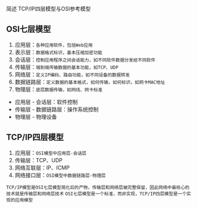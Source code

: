 简述 TCP/IP四层模型与OSI参考模型

## OSI七层模型
1. 应用层：`各种应用软件，包括Web应用`
2. 表示层：`数据格式标识，基本压缩加密功能`
3. 会话层：`控制应用程序之间会话能力，如不同软件数据分发给不同软件`
4. 传输层：`端到端传输数据的基本功能，如TCP、UDP`
5. 网络层：`定义IP编码、路由功能，如不同设备的数据转发`
6. 数据链路层：`定义数据的基本格式，如何传输，如何标识，如网卡MAC地址`
7. 物理层：`底层数据传输，如网线、网卡标准`

- 应用层 - 会话层：软件控制
- 传输层 - 数据链路层：操作系统控制
- 物理层 - 物理设备

## TCP/IP四层模型
1. 应用层：`OSI模型中应用层-会话层`
2. 传输层：TCP、UDP
3. 网络互联层：IP、ICMP
4. 网络接口层：`OSI模型中数据链路层-物理层`

`TCP/IP模型是OSI七层模型简化后的产物，传输层和网络层被完整保留，因此网络中最核心的技术就是传输层和网络层技术`
`OSI七层模型是一个标准，而非实现，TCP/IP四层模型是一个实现的应用模型`